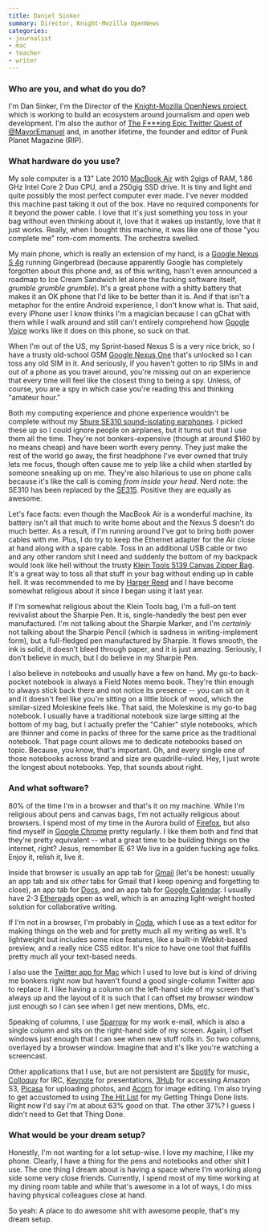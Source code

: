 ```yaml
---
title: Daniel Sinker
summary: Director, Knight-Mozilla OpenNews
categories:
- journalist
- mac
- teacher
- writer
---
```


### Who are you, and what do you do?

I'm Dan Sinker, I'm the Director of the [Knight-Mozilla OpenNews project](http://mozillaopennews.org/ "A hacker-journalist project."), which is working to build an ecosystem around journalism and open web development. I'm also the author of [The F\*\*\*ing Epic Twitter Quest of @MayorEmanuel](http://www.quaxelrod.com/ "An epic Twitter tale.") and, in another lifetime, the founder and editor of Punk Planet Magazine (RIP).

### What hardware do you use?

My sole computer is a 13" Late 2010 [MacBook Air][macbook-air] with 2gigs of RAM, 1.86 GHz Intel Core 2 Duo CPU, and a 250gig SSD drive. It is tiny and light and quite possibly the most perfect computer ever made. I've never modded this machine past taking it out of the box. Have no required components for it beyond the power cable. I love that it's just something you toss in your bag without even thinking about it, love that it wakes up instantly, love that it just works. Really, when I bought this machine, it was like one of those "you complete me" rom-com moments. The orchestra swelled. 

My main phone, which is really an extension of my hand, is a [Google Nexus S 4g][nexus-s] running Gingerbread (because apparently Google has completely forgotten about this phone and, as of this writing, hasn't even announced a roadmap to Ice Cream Sandwich let alone the fucking software itself, *grumble grumble grumble*). It's a great phone with a shitty battery that makes it an OK phone that I'd like to be better than it is. And if that isn't a metaphor for the entire Android experience, I don't know what is. That said, every iPhone user I know thinks I'm a magician because I can gChat with them while I walk around and still can't entirely comprehend how [Google Voice][google-voice] works like it does on this phone, so suck on that.

When I'm out of the US, my Sprint-based Nexus S is a very nice brick, so I have a trusty old-school GSM [Google Nexus One][nexus-one] that's unlocked so I can toss any old SIM in it. And seriously, if you haven't gotten to rip SIMs in and out of a phone as you travel around, you're missing out on an experience that every time will feel like the closest thing to being a spy. Unless, of course, you are a spy in which case you're reading this and thinking "amateur hour."

Both my computing experience and phone experience wouldn't be complete without my [Shure SE310 sound-isolating earphones][se310]. I picked these up so I could ignore people on airplanes, but it turns out that I use them all the time. They're not bonkers-expensive (though at around $160 by no means cheap) and have been worth every penny. They just make the rest of the world go away, the first headphone I've ever owned that truly lets me focus, though often cause me to yelp like a child when startled by someone sneaking up on me. They're also hilarious to use on phone calls because it's like the call is coming *from inside your head*. Nerd note: the SE310 has been replaced by the [SE315][se315]. Positive they are equally as awesome.

Let's face facts: even though the MacBook Air is a wonderful machine, its battery isn't all that much to write home about and the Nexus S doesn't do much better. As a result, if I'm running around I've got to bring both power cables with me. Plus, I do try to keep the Ethernet adapter for the Air close at hand along with a spare cable. Toss in an additional USB cable or two and any other random shit I need and suddenly the bottom of my backpack would look like hell without the trusty [Klein Tools 5139 Canvas Zipper Bag][5139]. It's a great way to toss all that stuff in your bag without ending up in cable hell. It was recommended to me by [Harper Reed](http://harper.reed.usesthis.com/ "An interview with Harper on this very site.") and I have become somewhat religious about it since I began using it last year. 

If I'm somewhat religious about the Klein Tools bag, I'm a full-on tent revivalist about the Sharpie Pen. It is, single-handedly the best pen ever manufactured. I'm not talking about the Sharpie Marker, and I'm *certainly* not talking about the Sharpie Pencil (which is sadness in writing-implement form), but a full-fledged pen manufactured by Sharpie. It flows smooth, the ink is solid, it doesn't bleed through paper, and it is just amazing. Seriously, I don't believe in much, but I do believe in my Sharpie Pen.

I also believe in notebooks and usually have a few on hand. My go-to back-pocket notebook is always a Field Notes memo book. They're thin enough to always stick back there and not notice its presence -- you can sit on it and it doesn't feel like you're sitting on a little block of wood, which the similar-sized Moleskine feels like. That said, the Moleskine is my go-to bag notebook. I usually have a traditional notebook size large sitting at the bottom of my bag, but I actually prefer the "Cahier" style notebooks, which are thinner and come in packs of three for the same price as the traditional notebook. That page count allows me to dedicate notebooks based on topic. Because, you know, that's important. Oh, and every single one of those notebooks across brand and size are quadrille-ruled. Hey, I just wrote the longest about notebooks. Yep, that sounds about right.

### And what software?

80% of the time I'm in a browser and that's it on my machine. While I'm religious about pens and canvas bags, I'm not actually religious about browsers. I spend most of my time in the Aurora build of [Firefox][], but also find myself in [Google Chrome][chrome] pretty regularly. I like them both and find that they're pretty equivalent -- what a great time to be building things on the internet, right? Jesus, remember IE 6? We live in a golden fucking age folks. Enjoy it, relish it, live it.

Inside that browser is usually an app tab for [Gmail][] (let's be honest: usually an app tab and six *other* tabs for Gmail that I keep opening and forgetting to close), an app tab for [Docs][google-docs], and an app tab for [Google Calendar][google-calendar]. I usually have 2-3 [Etherpads][etherpad] open as well, which is an amazing light-weight hosted solution for collaborative writing.

If I'm not in a browser, I'm probably in [Coda][], which I use as a text editor for making things on the web and for pretty much all my writing as well. It's lightweight but includes some nice features, like a built-in Webkit-based preview, and a really nice CSS editor. It's nice to have one tool that fulfills pretty much all your text-based needs. 

I also use the [Twitter app for Mac][twitter-mac] which I used to love but is kind of driving me bonkers right now but haven't found a good single-column Twitter app to replace it. I like having a column on the left-hand side of my screen that's always up and the layout of it is such that I can offset my browser window just enough so I can see when I get new mentions, DMs, etc. 

Speaking of columns, I use [Sparrow][] for my work e-mail, which is also a single column and sits on the right-hand side of my screen. Again, I offset windows just enough that I can see when new stuff rolls in. So two columns, overlayed by a browser window. Imagine that and it's like you're watching a screencast.

Other applications that I use, but are not persistent are [Spotify][] for music, [Colloquy][] for IRC, [Keynote][] for presentations, [3Hub][] for accessing Amazon S3, [Picasa][] for uploading photos, and [Acorn][] for image editing. I'm also trying to get accustomed to using [The Hit List][the-hit-list] for my Getting Things Done lists. Right now I'd say I'm at about 63% good on that. The other 37%? I guess I didn't need to Get that Thing Done.

### What would be your dream setup?

Honestly, I'm not wanting for a lot setup-wise. I love my machine, I like my phone. Clearly, I have a thing for the pens and notebooks and other shit I use. The one thing I dream about is having a space where I'm working along side some very close friends. Currently, I spend most of my time working at my dining room table and while that's awesome in a lot of ways, I do miss having physical colleagues close at hand. 

So yeah: A place to do awesome shit with awesome people, that's my dream setup.

[5139]: https://www.amazon.com/Klein-5139-2-Inch-Canvas-Zipper/dp/B000BQRCKY "A canvas zipper bag."
[macbook-air]: https://www.apple.com/macbook-air/ "A very thin laptop."
[nexus-one]: https://en.wikipedia.org/wiki/Nexus_One "An Android-based smartphone."
[nexus-s]: http://www.google.com/nexus/ "An Android-based smartphone."
[se310]: https://www.amazon.com/Shure-SE310-Sound-Isolating-Earphone/dp/B0013JH30M "In-ear sound isolating headphones."
[se315]: http://www.shure.com/americas/products/earphones-headphones/se-models/se315-sound-isolating-earphones "In-ear sound isolating headphones."
[3hub]: http://s3browser.com/ "A Mac client for Amazon's S3."
[acorn]: https://flyingmeat.com/acorn/ "An image editor for the Mac."
[chrome]: https://www.google.com/intl/en/chrome/browser/ "A WebKit-based browser, where each tab runs in its own thread."
[coda]: https://panic.com/coda/ "A single-window HTML/web tool for the Mac."
[colloquy]: http://colloquy.info/ "An IRC client for the Mac."
[etherpad]: https://en.wikipedia.org/wiki/Etherpad "Online collaborative text editing."
[firefox]: https://www.mozilla.org/en-US/firefox/new/ "A cross-platform open-source web browser."
[gmail]: https://mail.google.com/mail/ "Web-based email."
[google-calendar]: https://en.wikipedia.org/wiki/Google_Calendar "A web-based calendar client."
[google-docs]: https://en.wikipedia.org/wiki/Google_Docs "A web-based office suite."
[google-voice]: https://en.wikipedia.org/wiki/Google_Voice "A phone number and online voicemail system."
[keynote]: https://www.apple.com/keynote/ "Presentation software for the Mac."
[picasa]: http://picasa.google.com/ "A photo client and web service."
[sparrow]: http://www.gmail.com/intl/en/mail/help/sparrow.html "A mail client for the Mac with a funky UI."
[spotify]: https://www.spotify.com/us/ "A music streaming service."
[the-hit-list]: http://www.karelia.com/products/the-hit-list/mac.html "A fancy task manager for the Mac."
[twitter-mac]: https://itunes.apple.com/us/app/twitter/id409789998 "A Mac client for Twitter."
